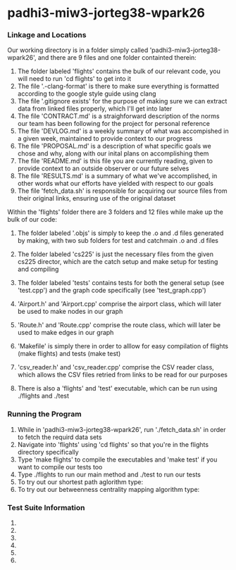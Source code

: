 # padhi3-miw3-jorteg38-wpark26

### Linkage and Locations

Our working directory is in a folder simply called 'padhi3-miw3-jorteg38-wpark26', and there are 9 files and one folder containted therein:
1. The folder labeled 'flights' contains the bulk of our relevant code, you will need to run 'cd flights' to get into it
2. The file '.-clang-format' is there to make sure everything is formatted according to the google style guide using clang
3. The file '.gitignore exists' for the purpose of making sure we can extract data from linked files properly, which I'll get into later
4. The file 'CONTRACT.md' is a straighforward description of the norms our team has been following for the project for personal reference
5. The file 'DEVLOG.md' is a weekly summary of what was accompished in a given week, maintained to provide context to our progress
6. The file 'PROPOSAL.md' is a description of what specific goals we chose and why, along with our inital plans on accomplishing them
7. The file 'README.md' is this file you are currently reading, given to provide context to an outside observer or our future selves
8. The file 'RESULTS.md' is a summary of what we've accomplished, in other words what our efforts have yielded with respect to our goals
9. The file 'fetch_data.sh' is responsible for acquiring our source files from their original links, ensuring use of the original dataset

Within the 'flights' folder there are 3 folders and 12 files while make up the bulk of our code:
1. The folder labeled '.objs' is simply to keep the .o and .d files generated by making, with two sub folders for test and catchmain .o and .d files
2. The folder labeled 'cs225' is just the necessary files from the given cs225 director, which are the catch setup and make setup for testing and compiling
3. The folder labeled 'tests' contains tests for both the general setup (see 'test.cpp') and the graph code specifically (see 'test_graph.cpp')
4. 'Airport.h' and 'Airport.cpp' comprise the airport class, which will later be used to make nodes in our graph
5. 'Route.h' and 'Route.cpp' comprise the route class, which will later be used to make edges in our graph
6. 'Makefile' is simply there in order to alllow for easy compilation of flights (make flights) and tests (make test)
7. 'csv_reader.h' and 'csv_reader.cpp' comprise the CSV reader class, which allows the CSV files retried from links to be read for our purposes

9. There is also a 'flights' and 'test' executable, which can be run using ./flights and ./test

 
### Running the Program
1. While in 'padhi3-miw3-jorteg38-wpark26', run './fetch_data.sh' in order to fetch the requird data sets
2. Navigate into 'flights' using 'cd flights' so that you're in the flights directory specifically
3. Type 'make flights' to compile the executables and 'make test' if you want to compile our tests too
4. Type ./flights to run our main method and ./test to run our tests
5. To try out our shortest path aglorithm type:
6. To try out our betweenness centrality mapping algorithm type:

### Test Suite Information
1. 
2. 
3. 
4. 
5. 
6. 
